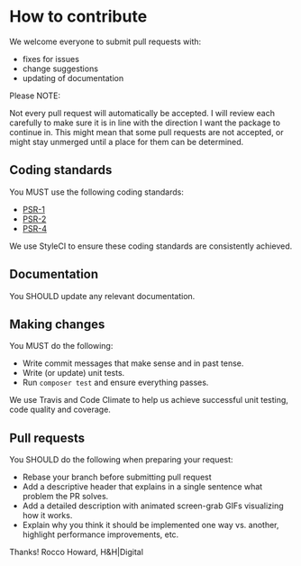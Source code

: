 # How to contribute

We welcome everyone to submit pull requests with:

* fixes for issues
* change suggestions
* updating of documentation

Please NOTE:

Not every pull request will automatically be accepted. I will review each carefully to make sure it is in line with the direction I want the package to continue in. This might mean that some pull requests are not accepted, or might stay unmerged until a place for them can be determined.

## Coding standards

You MUST use the following coding standards:

* [PSR-1](http://www.php-fig.org/psr/1/)
* [PSR-2](http://www.php-fig.org/psr/2/)
* [PSR-4](http://www.php-fig.org/psr/4/)

We use StyleCI to ensure these coding standards are consistently achieved.

## Documentation

You SHOULD update any relevant documentation.

## Making changes

You MUST do the following:

* Write commit messages that make sense and in past tense.
* Write (or update) unit tests.
* Run `composer test` and ensure everything passes.

We use Travis and Code Climate to help us achieve successful unit testing, code quality and coverage.

## Pull requests

You SHOULD do the following when preparing your request:

* Rebase your branch before submitting pull request
* Add a descriptive header that explains in a single sentence what problem the PR solves.
* Add a detailed description with animated screen-grab GIFs visualizing how it works.
* Explain why you think it should be implemented one way vs. another, highlight performance improvements, etc.

Thanks!
Rocco Howard, H&H|Digital